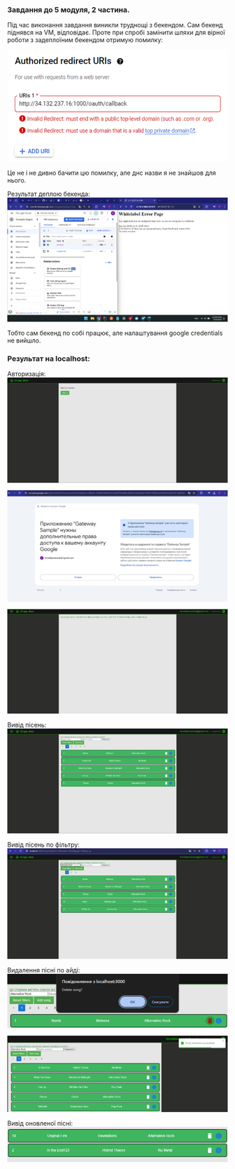 ### Завдання до 5 модуля, 2 частина.

Під час виконання завдання виникли труднощі з бекендом. Сам бекенд піднявся на VM, відповідає.
Проте при спробі замінити шляхи для вірної роботи з задеплоїним бекендом отримую помилку:

![6.png](img/6.png)

Це не і не дивно бачити цю помилку, але днс назви я не знайшов для нього. 

Результат деплою бекенда:
![5.png](img/5.png)

Тобто сам бекенд по собі працює, але налаштування google credentials не вийшло. 


### Результат на localhost:

Авторизація:
![1.png](img/1.png)

![2.png](img/2.png)

![3.png](img/3.png)

Вивід пісень:
![4.png](img/4.png)

Вивід пісень по фільтру:
![7.png](img/7.png)

Видалення пісні по айді:
![8.png](img/8.png)

![9.png](img/9.png)

Вивід оновленої пісні:
![10.png](img/10.png)
